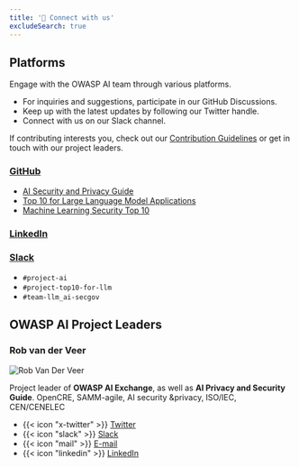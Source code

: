 ```yaml
---
title: '💬 Connect with us'
excludeSearch: true
---
```


## Platforms

Engage with the OWASP AI team through various platforms.

- For inquiries and suggestions, participate in our GitHub Discussions.
- Keep up with the latest updates by following our Twitter handle.
- Connect with us on our Slack channel.

If contributing interests you, check out our [Contribution Guidelines](/contribute) or get in touch with our project leaders.

### [GitHub](https://github.com/OWASP/)

- [AI Security and Privacy Guide](https://github.com/OWASP/www-project-ai-security-and-privacy-guide)
- [Top 10 for Large Language Model Applications](https://github.com/OWASP/www-project-top-10-for-large-language-model-applications)
- [Machine Learning Security Top 10](https://github.com/OWASP/www-project-machine-learning-security-top-10)

### [LinkedIn](https://www.linkedin.com/company/owasp-ai-exchange/ "OWASP AI Exchange LinkedIn")

### [Slack](https://owasp.slack.com/join/shared_invite/zt-g398htpy-AZ40HOM1WUOZguJKbblqkw#)

<!--- TODO: Add all relevant and public Slack channels -->

- `#project-ai`
- `#project-top10-for-llm`
- `#team-llm_ai-secgov`

## OWASP AI Project Leaders

<!--- TODO: Do some design tweaks -->

### Rob van der Veer

<!-- Add image to the static image folder -->
![Rob Van Der Veer](https://ca.slack-edge.com/T04T40NHX-UF0TXT8VD-e526ce5bc7f0-72)

Project leader of **OWASP AI Exchange**, as well as **AI Privacy and Security Guide**.
OpenCRE, SAMM-agile, AI security &privacy, ISO/IEC, CEN/CENELEC

- {{< icon "x-twitter" >}} [Twitter](https://twitter.com/robvanderveer "Twitter")
- {{< icon "slack" >}} [Slack](https://owasp.slack.com/team/UF0TXT8VD "Slack")
- {{< icon "mail" >}} [E-mail](mailto:rob.vanderveer@owasp.org "E-mail")
- {{< icon "linkedin" >}} [LinkedIn](https://www.linkedin.com/in/robvanderveer "LinkedIn")
